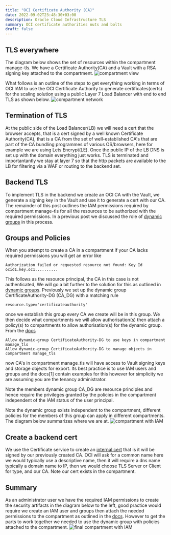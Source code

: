 ```yaml
---
title: "OCI Certificate Authority (CA)"
date: 2022-09-02T23:48:30+03:00
description: Oracle Cloud Infrastructure TLS
summary: OCI certificate authorities nuts and bolts
draft: false
---
```

TLS everywhere
--
The diagram below shows the set of resources within the compartment manage-tls. We have a Certificate Authority(CA) and a Vault with a RSA signing key attached to the compartment.
![compartment view](/image/ca0.png)

What follows is an outline of the steps to get everything working in terms of OCI IAM to use the OCI Certificate Authority to generate certificates(certs) for the scaling solution using a public Layer 7 Load Balancer with end to end TLS as shown below.
![compartment network](/image/ca1.png)
 
Termination of TLS 
--
At the public side of the Load Balancer(LB) we will need a cert that the browser accepts, that is a cert signed by a well known Certificate Authority(CA), that is a CA from the set of well-established CA's that are part of the CA bundling programmes of various OS/browsers, here for example we are using Lets Encrypt(LE). Once the public IP of the LB DNS is set up with the domain everything just works. TLS is terminated and importantantly we stay at layer 7 so that the http packets are available to the LB for filtering via a WAF or routing to the backend set.
 
Backend TLS
--
To implement TLS in the backend we create an OCI CA with the Vault, we generate a signing key in the Vault and use it to generate a cert with our CA.  
The remainder of this post outlines the IAM permissions required by compartment manage-tls for all the resources to be authorized with the required permissions. In a previous post we discussed the role of [dynamic groups](/posts/oci-dynamic-groups/) in this process.
 
Groups and Policies
---
When you attempt to create a CA in a compartment if your CA lacks required permissions you will get an error like
```
Authorization failed or requested resource not found: Key Id ocid1.key.oc1..........
```
This follows as the resource principal, the CA in this case is not authenticated, We will go a bit further to the solution for this as outlined in [dynamic groups](/posts/oci-dynamic-groups/). Previously we set up the dynamic group CertificateAuthority-DG (CA_DG) with a matching rule
```
resource.type='certificateauthority'
```
once we establish this group every CA we create will be in this group. We then decide what compartments we will allow authorisation(s) then attach a policy(s) to compartments to allow authorisation(s) for the dynamic group.
From the [docs](https://docs.oracle.com/en-us/iaas/Content/certificates/managing-certificate-authorities.htm#creating_certificate_authority)
```
Allow dynamic-group CertificateAuthority-DG to use keys in compartment manage_tls
Allow dynamic-group CertificateAuthority-DG to manage objects in compartment manage_tls
```
now CA's in compartment manage_tls will have access to Vault signing keys and storage objects for export. Its best practice is to use IAM users and groups and the docs[1] contain examples for this however for simplicity we are assuming you are the tenancy administrator.
 
Note the members dynamic group CA_DG are resource principles and hence require the privileges granted by the policies in the compartment independent of the IAM status of the user principal.  
 
Note the dynamic group exists independent to the compartment, different policies for the members of this group can apply in different compartments. The diagram below summarizes where we are at.
![compartment with IAM](/image/ca2.png)
 
Create a backend cert
--
We use the Certificate service to create an [internal cert](https://docs.oracle.com/en-us/iaas/Content/certificates/managing-certificates.htm) that is it will be signed by our previously created CA. OCI will ask for a common name here we would typically use a descriptive name, then it will require a dns name typically a domain name to IP, then we would choose TLS Server or Client for type, and our CA. Note our cert exists in the compartment.
 
Summary
--
As an administrator user we have the required IAM permissions to create the security artifacts in the diagram below to the left, good practice would require we create an IAM user and groups then attach the needed permissions to the compartment as outlined in the  [docs](https://docs.oracle.com/en-us/iaas/Content/certificates/managing-certificate-authorities.htm#creating_certificate_authority). However to get the parts to work together we needed to use the dynamic group with policies attached to the compartment.
![final compartment with IAM](/image/ca3.png)